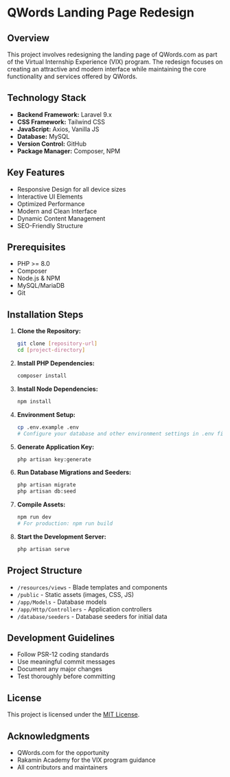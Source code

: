   # QWords Landing Page Redesign

  ## Overview
  This project involves redesigning the landing page of QWords.com as part of the Virtual Internship Experience (VIX) program. The redesign focuses on creating an attractive and modern interface while maintaining the core functionality and services offered by QWords.

  ## Technology Stack
  - **Backend Framework:** Laravel 9.x
  - **CSS Framework:** Tailwind CSS
  - **JavaScript:** Axios, Vanilla JS
  - **Database:** MySQL
  - **Version Control:** GitHub
  - **Package Manager:** Composer, NPM

  ## Key Features
  - Responsive Design for all device sizes
  - Interactive UI Elements
  - Optimized Performance
  - Modern and Clean Interface
  - Dynamic Content Management
  - SEO-Friendly Structure

  ## Prerequisites
  - PHP >= 8.0
  - Composer
  - Node.js & NPM
  - MySQL/MariaDB
  - Git

  ## Installation Steps
  1. **Clone the Repository:**
     ```bash
     git clone [repository-url]
     cd [project-directory]
     ```

  2. **Install PHP Dependencies:**
     ```bash
     composer install
     ```

  3. **Install Node Dependencies:**
     ```bash
     npm install
     ```

  4. **Environment Setup:**
     ```bash
     cp .env.example .env
     # Configure your database and other environment settings in .env file
     ```

  5. **Generate Application Key:**
     ```bash
     php artisan key:generate
     ```

  6. **Run Database Migrations and Seeders:**
     ```bash
     php artisan migrate
     php artisan db:seed
     ```

  7. **Compile Assets:**
     ```bash
     npm run dev
     # For production: npm run build
     ```

  8. **Start the Development Server:**
     ```bash
     php artisan serve
     ```

  ## Project Structure
  - `/resources/views` - Blade templates and components
  - `/public` - Static assets (images, CSS, JS)
  - `/app/Models` - Database models
  - `/app/Http/Controllers` - Application controllers
  - `/database/seeders` - Database seeders for initial data

  ## Development Guidelines
  - Follow PSR-12 coding standards
  - Use meaningful commit messages
  - Document any major changes
  - Test thoroughly before committing

  ## License
  This project is licensed under the [MIT License](LICENSE).

  ## Acknowledgments
  - QWords.com for the opportunity
  - Rakamin Academy for the VIX program guidance
  - All contributors and maintainers
